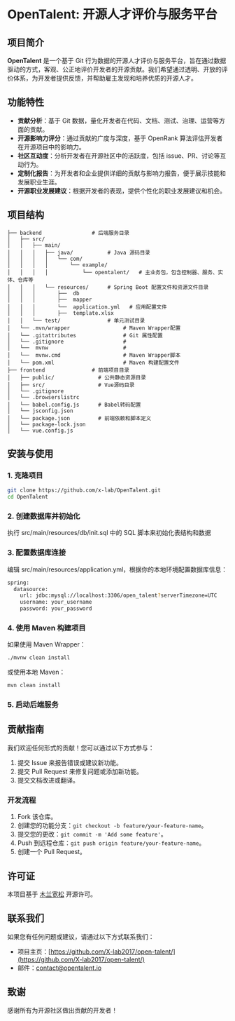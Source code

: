 # OpenTalent: 开源人才评价与服务平台

## 项目简介

**OpenTalent** 是一个基于 Git 行为数据的开源人才评价与服务平台，旨在通过数据驱动的方式，客观、公正地评价开发者的开源贡献。我们希望通过透明、开放的评价体系，为开发者提供反馈，并帮助雇主发现和培养优质的开源人才。

## 功能特性

- **贡献分析**：基于 Git 数据，量化开发者在代码、文档、测试、治理、运营等方面的贡献。
- **开源影响力评分**：通过贡献的广度与深度，基于 OpenRank 算法评估开发者在开源项目中的影响力。
- **社区互动度**：分析开发者在开源社区中的活跃度，包括 issue、PR、讨论等互动行为。
- **定制化报告**：为开发者和企业提供详细的贡献与影响力报告，便于展示技能和发展职业生涯。
- **开源职业发展建议**：根据开发者的表现，提供个性化的职业发展建议和机会。

## 项目结构

```plaintext
├── backend                # 后端服务目录
│   ├── src/
│   │   ├── main/
│   │   │   ├── java/           # Java 源码目录
│   │   │   │   └── com/
│   │   │   │       └── example/
│   │   │   │           └── opentalent/   # 主业务包，包含控制器、服务、实体、仓库等
│   │   │   └── resources/      # Spring Boot 配置文件和资源文件目录
│   │   │       ├──  db
│   │   │       ├──  mapper
│   │   │       └──  application.yml   # 应用配置文件
│   │   │       ├──  template.xlsx
│   │   └── test/               # 单元测试目录
│   └── .mvn/wrapper                 # Maven Wrapper配置
│   └── .gitattributes               # Git 属性配置
│   └── .gitignore                   # 
│   └──  mvnw                        #
│   └──  mvnw.cmd                    # Maven Wrapper脚本
│   └── pom.xml                      # Maven 构建配置文件
├── frontend               # 前端项目目录
│   ├── public/              # 公共静态资源目录
│   ├── src/                 # Vue源码目录
│   └── .gitignore   
│   └── .browserslistrc	     
│   └── babel.config.js	     # Babel转码配置
│   └── jsconfig.json
│   └── package.json         # 前端依赖和脚本定义
│   └── package-lock.json   
│   └── vue.config.js
```

## 安装与使用

### 1. 克隆项目

```bash
git clone https://github.com/x-lab/OpenTalent.git
cd OpenTalent
```

### 2. 创建数据库并初始化
执行 src/main/resources/db/init.sql 中的 SQL 脚本来初始化表结构和数据

###  3. 配置数据库连接
编辑 src/main/resources/application.yml，根据你的本地环境配置数据库信息：
```bash
spring:
  datasource:
    url: jdbc:mysql://localhost:3306/open_talent?serverTimezone=UTC
    username: your_username
    password: your_password
```

### 4. 使用 Maven 构建项目
如果使用 Maven Wrapper：
```bash
./mvnw clean install
```
或使用本地 Maven：
```bash
mvn clean install
```
### 5. 启动后端服务


## 贡献指南

我们欢迎任何形式的贡献！您可以通过以下方式参与：

1. 提交 Issue 来报告错误或建议新功能。
2. 提交 Pull Request 来修复问题或添加新功能。
3. 提交文档改进或翻译。

### 开发流程

1. Fork 该仓库。
2. 创建您的功能分支：`git checkout -b feature/your-feature-name`。
3. 提交您的更改：`git commit -m 'Add some feature'`。
4. Push 到远程仓库：`git push origin feature/your-feature-name`。
5. 创建一个 Pull Request。

## 许可证

本项目基于 [木兰宽松](LICENSE) 开源许可。

## 联系我们

如果您有任何问题或建议，请通过以下方式联系我们：

- 项目主页：[https://github.com/X-lab2017/open-talent/](https://github.com/X-lab2017/open-talent/)
- 邮件：[contact@opentalent.io](mailto:contact@opentalent.io)

## 致谢

感谢所有为开源社区做出贡献的开发者！
